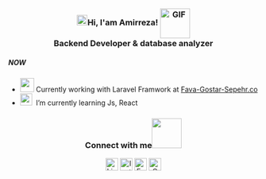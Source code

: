 <h3 align="center"> 
    <img src="https://media.giphy.com/media/hvRJCLFzcasrR4ia7z/giphy.gif" width="21"></a>Hi, I'am Amirreza!  <img align="center" alt="GIF" width="60"  src="https://media.giphy.com/media/H6KusZ8pzxtyymblnE/giphy.gif" width="36"/><br></brBackend>
	Backend Developer & database analyzer
</h3>  

##### NOW
- <img src="https://github.com/TheDudeThatCode/TheDudeThatCode/blob/master/Assets/Designer.gif" width="28"> Currently working with Laravel Framwork at <a href="https://github.com/Sepehr-ICT"> Fava-Gostar-Sepehr.co </a>
- <img src="https://github.com/TheDudeThatCode/TheDudeThatCode/blob/master/Assets/Rocket.gif" width="24">  &nbsp;I’m currently learning Js, React

<div align="center">
<h3> Connect with me<a href="https://gifyu.com/image/Zy2f"><img src="https://github.com/milaan9/milaan9/blob/main/Handshake.gif" width="60"></a>
</h3> 
<p align="center">
    <a href="https://www.linkedin.com/in/amirreza-rezaei" target="_blank"><img alt="LinkedIn" width="25px" src="https://github.com/TheDudeThatCode/TheDudeThatCode/blob/master/Assets/Linkedin.svg"></a>
    <a href="https://www.instagram.com/amirrezarzyi" target="_blank"><img alt="Instagram" width="25px" src="https://github.com/TheDudeThatCode/TheDudeThatCode/blob/master/Assets/Instagram.svg"></a>
    <a href="https://www.facebook.com/amirrezarzyi" target="_blank"><img alt="Facebook" width="25px" src="https://upload.wikimedia.org/wikipedia/commons/5/51/Facebook_f_logo_%282019%29.svg"></a>
    <a href="mailto:dev.amirrezaa@gmail.com" target="_blank"><img alt="Gmail" width="25px" src="https://github.com/TheDudeThatCode/TheDudeThatCode/blob/master/Assets/Gmail.svg"></a> 
</p>  
